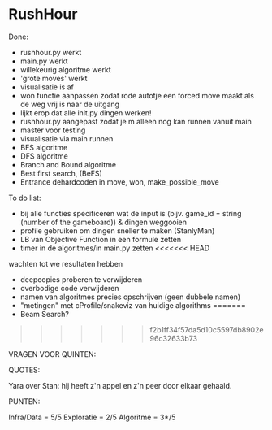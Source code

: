 # RushHour

Done:
+ rushhour.py werkt
+ main.py werkt
+ willekeurig algoritme werkt
+ 'grote moves' werkt
+ visualisatie is af
+ won functie aanpassen zodat rode autotje een forced move maakt als de weg vrij is naar de uitgang
+ lijkt erop dat alle init.py dingen werken!
+ rushhour.py aangepast zodat je m alleen nog kan runnen vanuit main
+ master voor testing
+ visualisatie via main runnen
+ BFS algoritme
+ DFS algoritme
+ Branch and Bound algoritme
+ Best first search, (BeFS)
+ Entrance dehardcoden in move, won, make_possible_move

To do list:
- bij alle functies specificeren wat de input is (bijv. game_id = string (number of the gameboard)) & dingen weggooien
- profile gebruiken om dingen sneller te maken (StanlyMan)
- LB van Objective Function in een formule zetten
- timer in de algoritmes/in main.py zetten
<<<<<<< HEAD
<!-- - Beam Search?  -->wachten tot we resultaten hebben
- deepcopies proberen te verwijderen
- overbodige code verwijderen
- namen van algoritmes precies opschrijven (geen dubbele namen)
- "metingen" met cProfile/snakeviz van huidige algorithms
=======
- Beam Search?
>>>>>>> f2b1ff34f57da5d10c5597db8902e96c32633b73

VRAGEN VOOR QUINTEN:



QUOTES:

Yara over Stan: hij heeft z'n appel en z'n peer door elkaar gehaald.

PUNTEN:

Infra/Data = 5/5
Exploratie = 2/5
Algoritme = 3*/5
